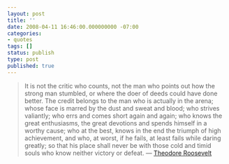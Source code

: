 ```yaml
---
layout: post
title: ''
date: 2008-04-11 16:46:00.000000000 -07:00
categories:
- quotes
tags: []
status: publish
type: post
published: true
---
```

> It is not the critic who counts, not the man who points out how the strong man stumbled, or where the doer of deeds could have done better. The credit belongs to the man who is actually in the arena; whose face is marred by the dust and sweat and blood; who strives valiantly; who errs and comes short again and again; who knows the great enthusiasms, the great devotions and spends himself in a worthy cause; who at the best, knows in the end the triumph of high achievement, and who, at worst, if he fails, at least fails while daring greatly; so that his place shall never be with those cold and timid souls who know neither victory or defeat.
&mdash; [Theodore Roosevelt](http://www.theodoreroosevelt.org/life/quotes.htm)
